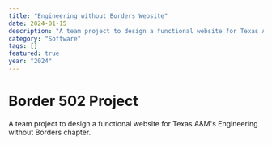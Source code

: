 ```yaml
---
title: "Engineering without Borders Website"
date: 2024-01-15
description: "A team project to design a functional website for Texas A&M's Engineering without Borders chapter."
category: "Software"
tags: []
featured: true
year: "2024"
---
```


# Border 502 Project

A team project to design a functional website for Texas A&M's Engineering without Borders chapter.

